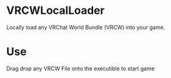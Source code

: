 # VRCWLocalLoader
Locally load any VRChat World Bundle (VRCW) into your game.

# Use
Drag drop any VRCW File onto the executible to start game
